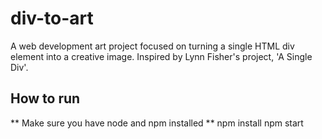 # div-to-art
A web development art project focused on turning a single HTML div element into a creative image. Inspired by Lynn Fisher's project, 'A Single Div'.

## How to run
** Make sure you have node and npm installed **
npm install
npm start

